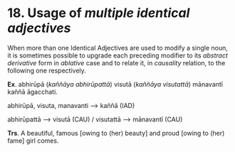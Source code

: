 # **18. Usage of** *multiple identical adjectives*
 When more than one Identical Adjectives are used to modify a single noun, it is 
sometimes possible to upgrade each preceding modifier to its *abstract derivative* form 
in *ablative* case and to relate it, in *causality* relation, to the following one respectively.  

**Ex**. abhirūpā (*kaññāya abhirūpattā*) visutā (*kaññāya visutattā*) mānavantī kaññā 
āgacchati. 

 abhirūpā, visuta, manavanti  --> kaññā (IAD) 
 
   abhirūpattā  --> visutā (CAU) / visutattā  -->  mānavantī (CAU) 

**Trs**. A beautiful, famous [owing to (her) beauty] and proud [owing to (her) fame] 
girl comes.
